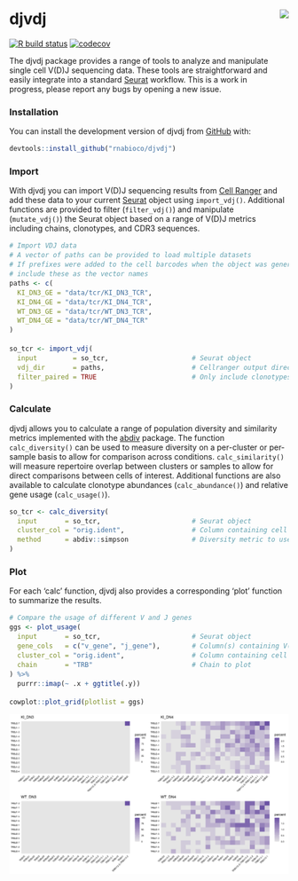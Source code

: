
# **djvdj** <img src="man/figures/djvdj-logo-dark-3.png" align="right" height="155">

<!-- badges: start -->

[![R build
status](https://github.com/rnabioco/djvdj/workflows/R-CMD-check/badge.svg)](https://github.com/rnabioco/djvdj/actions)
[![codecov](https://codecov.io/gh/rnabioco/djvdj/branch/master/graph/badge.svg)](https://codecov.io/gh/rnabioco/djvdj)
<!-- badges: end -->

The djvdj package provides a range of tools to analyze and manipulate
single cell V(D)J sequencing data. These tools are straightforward and
easily integrate into a standard [Seurat](https://satijalab.org/seurat/)
workflow. This is a work in progress, please report any bugs by opening
a new issue.

### **Installation**

You can install the development version of djvdj from
[GitHub](https://github.com/rnabioco/djvdj) with:

``` r
devtools::install_github("rnabioco/djvdj")
```

### **Import**

With djvdj you can import V(D)J sequencing results from [Cell
Ranger](https://support.10xgenomics.com/single-cell-vdj/software/pipelines/latest/using/vdj#header)
and add these data to your current
[Seurat](https://satijalab.org/seurat/) object using `import_vdj()`.
Additional functions are provided to filter (`filter_vdj()`) and
manipulate (`mutate_vdj()`) the Seurat object based on a range of V(D)J
metrics including chains, clonotypes, and CDR3 sequences.

``` r
# Import VDJ data
# A vector of paths can be provided to load multiple datasets
# If prefixes were added to the cell barcodes when the object was generated,
# include these as the vector names
paths <- c(
  KI_DN3_GE = "data/tcr/KI_DN3_TCR",
  KI_DN4_GE = "data/tcr/KI_DN4_TCR",
  WT_DN3_GE = "data/tcr/WT_DN3_TCR",
  WT_DN4_GE = "data/tcr/WT_DN4_TCR"
)

so_tcr <- import_vdj(
  input         = so_tcr,                     # Seurat object
  vdj_dir       = paths,                      # Cellranger output directories
  filter_paired = TRUE                        # Only include clonotypes with paired chains
)
```

### **Calculate**

djvdj allows you to calculate a range of population diversity and
similarity metrics implemented with the
[abdiv](https://github.com/kylebittinger/abdiv) package. The function
`calc_diversity()` can be used to measure diversity on a per-cluster or
per-sample basis to allow for comparison across conditions.
`calc_similarity()` will measure repertoire overlap between clusters or
samples to allow for direct comparisons between cells of interest.
Additional functions are also available to calculate clonotype
abundances (`calc_abundance()`) and relative gene usage
(`calc_usage()`).

``` r
so_tcr <- calc_diversity(
  input       = so_tcr,                       # Seurat object
  cluster_col = "orig.ident",                 # Column containing cell clusters to compare
  method      = abdiv::simpson                # Diversity metric to use
)
```

### **Plot**

For each ‘calc’ function, djvdj also provides a corresponding ‘plot’
function to summarize the results.

``` r
# Compare the usage of different V and J genes
ggs <- plot_usage(
  input       = so_tcr,                       # Seurat object
  gene_cols   = c("v_gene", "j_gene"),        # Column(s) containing V(D)J genes to plot
  cluster_col = "orig.ident",                 # Column containing cell clusters to compare
  chain       = "TRB"                         # Chain to plot
) %>%
  purrr::imap(~ .x + ggtitle(.y))

cowplot::plot_grid(plotlist = ggs)
```

![](man/figures/README-usage-1.png)<!-- -->
